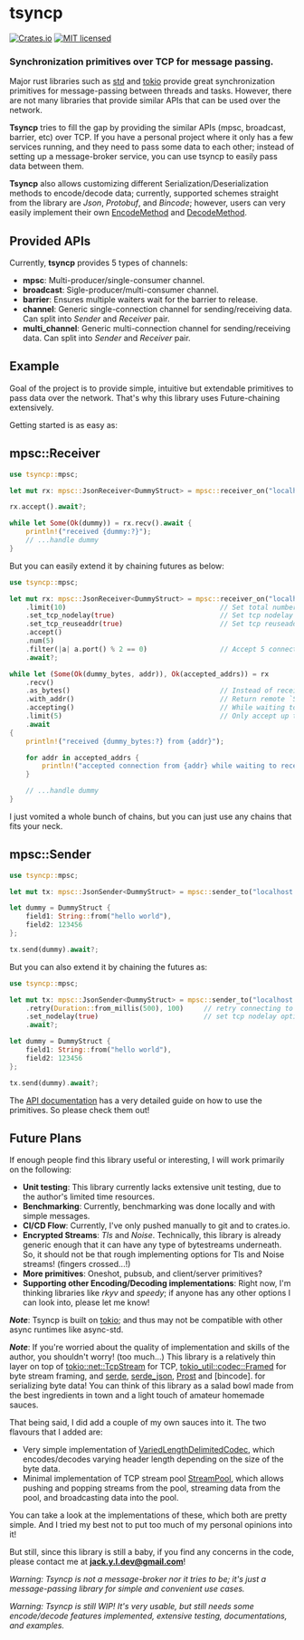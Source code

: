 # tsyncp

[![Crates.io][crates-badge]][crates-url]
[![MIT licensed][mit-badge]][mit-url]

[crates-badge]: https://img.shields.io/crates/v/tsyncp.svg
[crates-url]: https://crates.io/crates/tsyncp
[mit-badge]: https://img.shields.io/badge/license-MIT-blue.svg
[mit-url]: https://github.com/PoOnesNerfect/tsync/blob/main/LICENSE

### Synchronization primitives over TCP for message passing.

Major rust libraries such as [std] and [tokio] provide great synchronization primitives for
message-passing between threads and tasks. However, there are not many libraries
that provide similar APIs that can be used over the network.

**Tsyncp** tries to fill the gap by providing the similar APIs (mpsc, broadcast, barrier, etc) over TCP. If you
have a personal project where it only has a few services running, and they need to pass some data to each other;
instead of setting up a message-broker service, you can use tsyncp to easily pass data between them.

**Tsyncp** also allows customizing different Serialization/Deserialization methods to encode/decode
data; currently, supported schemes straight from the library are _Json_, _Protobuf_, and _Bincode_; however,
users can very easily implement their own [EncodeMethod] and [DecodeMethod].

## Provided APIs

Currently, **tsyncp** provides 5 types of channels:

-   **mpsc**: Multi-producer/single-consumer channel.
-   **broadcast**: Sigle-producer/multi-consumer channel.
-   **barrier**: Ensures multiple waiters wait for the barrier to release.
-   **channel**: Generic single-connection channel for sending/receiving data.
    Can split into _Sender_ and _Receiver_ pair.
-   **multi_channel**: Generic multi-connection channel for sending/receiving data.
    Can split into _Sender_ and _Receiver_ pair.

## Example

Goal of the project is to provide simple, intuitive but extendable primitives to pass data over the network.
That's why this library uses Future-chaining extensively.

Getting started is as easy as:

## mpsc::Receiver

```rust
use tsyncp::mpsc;

let mut rx: mpsc::JsonReceiver<DummyStruct> = mpsc::receiver_on("localhost:8000").await?;

rx.accept().await?;

while let Some(Ok(dummy)) = rx.recv().await {
    println!("received {dummy:?}");
    // ...handle dummy
}
```

But you can easily extend it by chaining futures as below:

```rust
use tsyncp::mpsc;

let mut rx: mpsc::JsonReceiver<DummyStruct> = mpsc::receiver_on("localhost:8000")
    .limit(10)                                      // Set total number of allowed connections to 10.
    .set_tcp_nodelay(true)                          // Set tcp nodelay option to true.
    .set_tcp_reuseaddr(true)                        // Set tcp reuseaddr option to true.
    .accept()
    .num(5)
    .filter(|a| a.port() % 2 == 0)                  // Accept 5 connections where the port value is even.
    .await?;

while let (Some(Ok(dummy_bytes, addr)), Ok(accepted_addrs)) = rx
    .recv()
    .as_bytes()                                     // Instead of receiving decoded `DummyStruct`, return raw bytes.
    .with_addr()                                    // Return remote `SocketAddr` along with data.
    .accepting()                                    // While waiting to receive, also accept incoming connections.
    .limit(5)                                       // Only accept up to 5 connections. (defaults to receiver's limit if unspecified)
    .await
{
    println!("received {dummy_bytes:?} from {addr}");

    for addr in accepted_addrs {
        println!("accepted connection from {addr} while waiting to receive data");
    }

    // ...handle dummy
}
```

I just vomited a whole bunch of chains, but you can just use any chains that fits your neck.

## mpsc::Sender

```rust
use tsyncp::mpsc;

let mut tx: mpsc::JsonSender<DummyStruct> = mpsc::sender_to("localhost:8000").await?;

let dummy = DummyStruct {
    field1: String::from("hello world"),
    field2: 123456
};

tx.send(dummy).await?;

```

But you can also extend it by chaining the futures as:

```rust
use tsyncp::mpsc;

let mut tx: mpsc::JsonSender<DummyStruct> = mpsc::sender_to("localhost:8000")
    .retry(Duration::from_millis(500), 100)     // retry connecting to receiver 100 times every 500 ms.
    .set_nodelay(true)                          // set tcp nodelay option to `true`
    .await?;

let dummy = DummyStruct {
    field1: String::from("hello world"),
    field2: 123456
};

tx.send(dummy).await?;
```

The [API documentation](https://docs.rs/tsyncp/) has a very detailed guide on how to use the primitives. So please check them out!

## Future Plans

If enough people find this library useful or interesting, I will work primarily on the following:

-   **Unit testing**: This library currently lacks extensive unit testing, due to the author's limited time resources.
-   **Benchmarking**: Currently, benchmarking was done locally and with simple messages.
-   **CI/CD Flow**: Currently, I've only pushed manually to git and to crates.io.
-   **Encrypted Streams**: _Tls_ and _Noise_. Technically, this library is already generic enough that it can have any type of bytestreams underneath.
    So, it should not be that rough implementing options for Tls and Noise streams! (fingers crossed...!)
-   **More primitives**: Oneshot, pubsub, and client/server primitives?
-   **Supporting other Encoding/Decoding implementations**: Right now, I'm thinking libraries like _rkyv_ and _speedy_;
    if anyone has any other options I can look into, please let me know!

**_Note_**: Tsyncp is built on [tokio]; and thus may not be compatible with other async runtimes like async-std.

**_Note_**: If you're worried about the quality of implementation and skills of the author, you shouldn't worry! (too much...)
This library is a relatively thin layer on top of [tokio::net::TcpStream] for TCP,
[tokio_util::codec::Framed] for byte stream framing, and [serde], [serde_json], [Prost] and [bincode]. for serializing byte data!
You can think of this library as a salad bowl made from the best ingredients in town and a light touch of amateur homemade sauces.

That being said, I did add a couple of my own sauces into it. The two flavours that I added are:

-   Very simple implementation of [VariedLengthDelimitedCodec](https://docs.rs/tsyncp/latest/tsyncp/util/frame_codec/struct.VariedLengthDelimitedCodec.html),
    which encodes/decodes varying header length depending on the size of the byte data.
-   Minimal implementation of TCP stream pool [StreamPool](https://docs.rs/tsyncp/latest/tsyncp/util/stream_pool/struct.StreamPool.html),
    which allows pushing and popping streams from the pool, streaming data from the pool, and broadcasting data into the pool.

You can take a look at the implementations of these, which both are pretty simple.
And I tried my best not to put too much of my personal opinions into it!

But still, since this library is still a baby, if you find any concerns in the code, please contact me at **jack.y.l.dev@gmail.com**!

_Warning: Tsyncp is not a message-broker nor it tries to be;
it's just a message-passing library for simple and convenient use cases._

_Warning: Tsyncp is still WIP! It's very usable, but still needs some encode/decode features implemented, extensive testing, documentations, and examples._

[std]: https://doc.rust-lang.org/stable/std/
[tokio]: https://docs.rs/tokio/latest/tokio/index.html
[encodemethod]: https://docs.rs/tsyncp/latest/tsyncp/util/codec/trait.EncodeMethod.html
[decodemethod]: https://docs.rs/tsyncp/latest/tsyncp/util/codec/trait.DecodeMethod.html
[tokio::net::tcpstream]: https://docs.rs/tokio/latest/tokio/net/struct.TcpStream.html
[tokio_util::codec::framed]: https://docs.rs/tokio-util/latest/tokio_util/codec/struct.Framed.html
[serde]: https://crates.io/crates/serde
[serde_json]: https://crates.io/crates/serde_json
[prost]: https://crates.io/crates/prost
